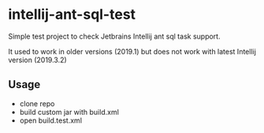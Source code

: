# intellij-ant-sql-test

Simple test project to check Jetbrains Intellij ant sql task support.

It used to work in older versions (2019.1) but does not work with latest Intellij version (2019.3.2)

## Usage
- clone repo
- build custom jar with build.xml
- open build.test.xml
